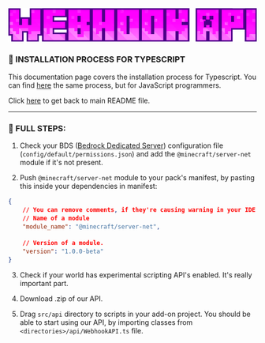 <p align="center">
    <img src="../assets/logo.png" alt="Webhook API" />
</p>

### 📢 INSTALLATION PROCESS FOR TYPESCRIPT

This documentation page covers the installation process for Typescript. You can find [here](./js-installation.md) the same process, but for JavaScript programmers.

Click [here](../README.md) to get back to main README file.

<hr />

### 📌 FULL STEPS:

1. Check your BDS ([Bedrock Dedicated Server](https://www.minecraft.net/en-us/download/server/bedrock)) configuration file (`config/default/permissions.json`) and add the `@minecraft/server-net` module if it's not present.

2. Push `@minecraft/server-net` module to your pack's manifest, by pasting this inside your dependencies in manifest:
```json
{
    // You can remove comments, if they're causing warning in your IDE.
    // Name of a module
    "module_name": "@minecraft/server-net",

    // Version of a module.
    "version": "1.0.0-beta"
}
```

3. Check if your world has experimental scripting API's enabled. It's really important part.

4. Download .zip of our API.

5. Drag `src/api` directory to scripts in your add-on project. You should be able to start using our API, by importing classes from `<directories>/api/WebhookAPI.ts` file.